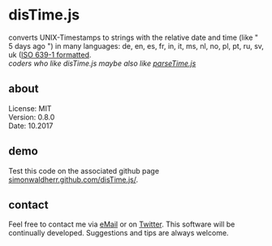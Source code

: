# disTime.js

converts UNIX-Timestamps to strings with the relative date and time (like " 5 days ago ") in many languages: 
de, 
en, 
es, 
fr, 
in, 
it, 
ms, 
nl, 
no, 
pl, 
pt, 
ru, 
sv,
uk ([ISO 639-1 formatted](https://en.wikipedia.org/wiki/ISO_639-1).   
*coders who like disTime.js maybe also like [parseTime.js](https://github.com/SimonWaldherr/parseTime.js)*

## about

License:   MIT  
Version: 0.8.0  
Date:  10.2017  

## demo

Test this code on the associated github page [simonwaldherr.github.com/disTime.js/](http://simonwaldherr.github.com/disTime.js/).

## contact

Feel free to contact me via [eMail](mailto:contact@simonwaldherr.de) or on [Twitter](http://twitter.com/simonwaldherr). This software will be continually developed. Suggestions and tips are always welcome.
